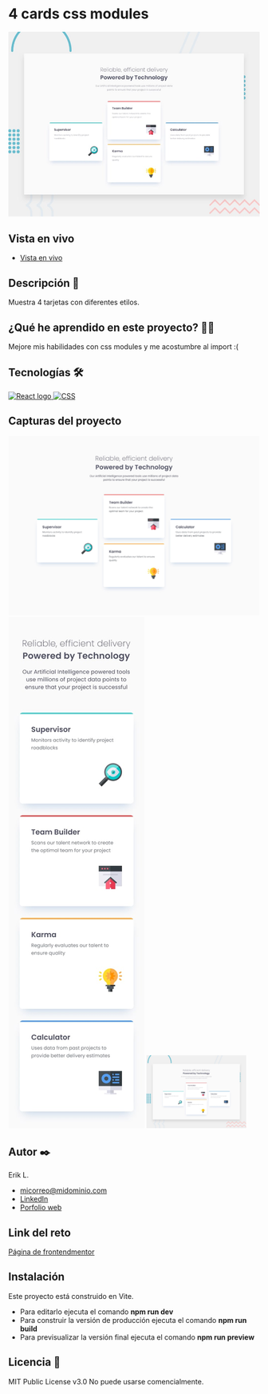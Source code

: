 # 4 cards css modules

<p>
    <img src="https://raw.githubusercontent.com/amerca9664/4-cards-css-modules/refs/heads/main/design/desktop-preview.jpg" alt="Imagen del proyecto">
</p>

## Vista en vivo

<ul>
    <li>
        <a target="_blank" href="https://four-cards-css-modules.onrender.com">Vista en vivo</a>
    </li>
</ul>

## Descripción 📑

Muestra 4 tarjetas con diferentes etilos.

## ¿Qué he aprendido en este proyecto? 🙇🏻

Mejore mis habilidades con css modules y me acostumbre al import :(

## Tecnologías 🛠

<!-- Iconos sacados de: https://github.com/alexandresanlim/Badges4-README.md-Profile?tab=readme-ov-file#-languages- -->

<p>
    <a href="https://es.wikipedia.org/wiki/React">
        <img src="https://img.shields.io/badge/React-20232A?style=for-the-badge&logo=react&logoColor=61DAFB" alt="React logo">
    </a>
    <a href="https://es.wikipedia.org/wiki/CSS">
        <img src="https://img.shields.io/badge/CSS3-1572B6?style=for-the-badge&amp;logo=css3&amp;logoColor=white" alt="CSS">
    </a>
</p>

## Capturas del proyecto

<p>
   <img src="https://raw.githubusercontent.com/amerca9664/4-cards-css-modules/refs/heads/main/design/desktop-design.jpg" alt="Captura del proyecto">
   <img src="https://raw.githubusercontent.com/amerca9664/4-cards-css-modules/refs/heads/main/design/mobile-design.jpg" alt="Captura del proyecto">
   <img width="200" src="https://raw.githubusercontent.com/amerca9664/4-cards-css-modules/refs/heads/main/design/desktop-preview.jpg" alt="Captura del proyecto">
</p>

## Autor ✒️

Erik L.

<ul>
    <li>
        <a href="micorreo@midominio.com">micorreo@midominio.com</a>
    </li>
    <li>
        <a href="https://www.linkedin.com/in/tu-url-de-linkedin/">LinkedIn</a>
    </li>
    <li>
        <a href="https://tu-dominio.com/">Porfolio web</a>
    </li>
</ul>

## Link del reto

<a href="https://www.frontendmentor.io/challenges/four-card-feature-section-weK1eFYK">Página de frontendmentor</a>

## Instalación

Este proyecto está construido en Vite.

- Para editarlo ejecuta el comando <b>npm run dev</b>
- Para construir la versión de producción ejecuta el comando <b>npm run build</b>
- Para previsualizar la versión final ejecuta el comando <b>npm run preview</b>

## Licencia 📄

MIT Public License v3.0
No puede usarse comencialmente.
